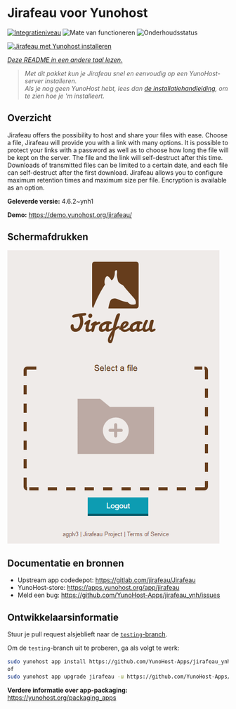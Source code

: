 <!--
NB: Deze README is automatisch gegenereerd door <https://github.com/YunoHost/apps/tree/master/tools/readme_generator>
Hij mag NIET handmatig aangepast worden.
-->

# Jirafeau voor Yunohost

[![Integratieniveau](https://apps.yunohost.org/badge/integration/jirafeau)](https://ci-apps.yunohost.org/ci/apps/jirafeau/)
![Mate van functioneren](https://apps.yunohost.org/badge/state/jirafeau)
![Onderhoudsstatus](https://apps.yunohost.org/badge/maintained/jirafeau)

[![Jirafeau met Yunohost installeren](https://install-app.yunohost.org/install-with-yunohost.svg)](https://install-app.yunohost.org/?app=jirafeau)

*[Deze README in een andere taal lezen.](./ALL_README.md)*

> *Met dit pakket kun je Jirafeau snel en eenvoudig op een YunoHost-server installeren.*  
> *Als je nog geen YunoHost hebt, lees dan [de installatiehandleiding](https://yunohost.org/install), om te zien hoe je 'm installeert.*

## Overzicht

Jirafeau offers the possibility to host and share your files with ease. Choose a file, Jirafeau will provide you with a link with many options. It is possible to protect your links with a password as well as to choose how long the file will be kept on the server. The file and the link will self-destruct after this time. Downloads of transmitted files can be limited to a certain date, and each file can self-destruct after the first download. Jirafeau allows you to configure maximum retention times and maximum size per file. Encryption is available as an option.


**Geleverde versie:** 4.6.2~ynh1

**Demo:** <https://demo.yunohost.org/jirafeau/>

## Schermafdrukken

![Schermafdrukken van Jirafeau](./doc/screenshots/TPjh48P.png)

## Documentatie en bronnen

- Upstream app codedepot: <https://gitlab.com/jirafeau/Jirafeau>
- YunoHost-store: <https://apps.yunohost.org/app/jirafeau>
- Meld een bug: <https://github.com/YunoHost-Apps/jirafeau_ynh/issues>

## Ontwikkelaarsinformatie

Stuur je pull request alsjeblieft naar de [`testing`-branch](https://github.com/YunoHost-Apps/jirafeau_ynh/tree/testing).

Om de `testing`-branch uit te proberen, ga als volgt te werk:

```bash
sudo yunohost app install https://github.com/YunoHost-Apps/jirafeau_ynh/tree/testing --debug
of
sudo yunohost app upgrade jirafeau -u https://github.com/YunoHost-Apps/jirafeau_ynh/tree/testing --debug
```

**Verdere informatie over app-packaging:** <https://yunohost.org/packaging_apps>
